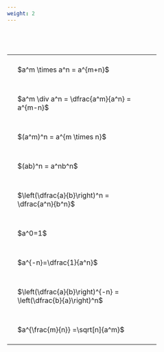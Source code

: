 ```yaml
---
weight: 2
---
```


#  
<br>
<style type="text/css">
#T_dc9e7 th.col_heading {
  text-align: left;
  font-size: 1em;
}
#T_dc9e7 td {
  text-align: left;
  font-size: 1em;
  padding: 1.5em;
}
#T_dc9e7_row0_col0, #T_dc9e7_row1_col0, #T_dc9e7_row2_col0, #T_dc9e7_row3_col0, #T_dc9e7_row4_col0, #T_dc9e7_row5_col0, #T_dc9e7_row6_col0, #T_dc9e7_row7_col0, #T_dc9e7_row8_col0 {
  width: 300px;
  white-space: pre-wrap;
}
</style>
<table id="T_dc9e7">
  <thead>
  </thead>
  <tbody>
    <tr>
      <td id="T_dc9e7_row0_col0" class="data row0 col0" >$a^m \times a^n = a^{m+n}$</td>
    </tr>
    <tr>
      <td id="T_dc9e7_row1_col0" class="data row1 col0" >$a^m \div a^n = \dfrac{a^m}{a^n} = a^{m-n}$</td>
    </tr>
    <tr>
      <td id="T_dc9e7_row2_col0" class="data row2 col0" >$(a^m)^n = a^{m \times n}$</td>
    </tr>
    <tr>
      <td id="T_dc9e7_row3_col0" class="data row3 col0" >$(ab)^n = a^nb^n$</td>
    </tr>
    <tr>
      <td id="T_dc9e7_row4_col0" class="data row4 col0" >$\left(\dfrac{a}{b}\right)^n = \dfrac{a^n}{b^n}$</td>
    </tr>
    <tr>
      <td id="T_dc9e7_row5_col0" class="data row5 col0" >$a^0=1$</td>
    </tr>
    <tr>
      <td id="T_dc9e7_row6_col0" class="data row6 col0" >$a^{-n}=\dfrac{1}{a^n}$</td>
    </tr>
    <tr>
      <td id="T_dc9e7_row7_col0" class="data row7 col0" >$\left(\dfrac{a}{b}\right)^{-n} = \left(\dfrac{b}{a}\right)^n$</td>
    </tr>
    <tr>
      <td id="T_dc9e7_row8_col0" class="data row8 col0" >$a^{\frac{m}{n}} =\sqrt[n]{a^m}$</td>
    </tr>
  </tbody>
</table>
